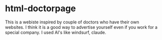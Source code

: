 # html-doctorpage
This is a webiste inspired by couple of doctors who have their own websites. I think it is a good way to advertise yourself even if you work for a special company. I used AI's like windsurf, claude. 
